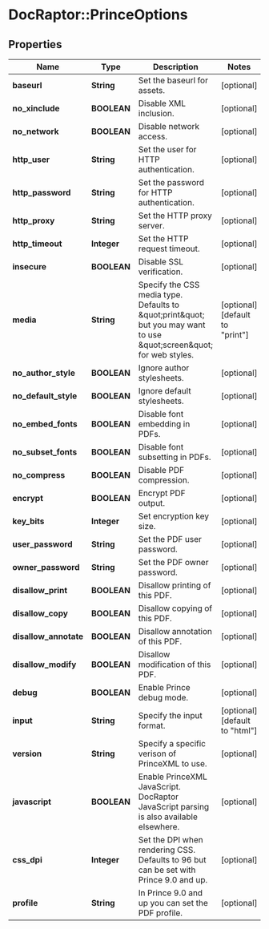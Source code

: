 # DocRaptor::PrinceOptions

## Properties
Name | Type | Description | Notes
------------ | ------------- | ------------- | -------------
**baseurl** | **String** | Set the baseurl for assets. | [optional] 
**no_xinclude** | **BOOLEAN** | Disable XML inclusion. | [optional] 
**no_network** | **BOOLEAN** | Disable network access. | [optional] 
**http_user** | **String** | Set the user for HTTP authentication. | [optional] 
**http_password** | **String** | Set the password for HTTP authentication. | [optional] 
**http_proxy** | **String** | Set the HTTP proxy server. | [optional] 
**http_timeout** | **Integer** | Set the HTTP request timeout. | [optional] 
**insecure** | **BOOLEAN** | Disable SSL verification. | [optional] 
**media** | **String** | Specify the CSS media type. Defaults to \&quot;print\&quot; but you may want to use \&quot;screen\&quot; for web styles. | [optional] [default to &quot;print&quot;]
**no_author_style** | **BOOLEAN** | Ignore author stylesheets. | [optional] 
**no_default_style** | **BOOLEAN** | Ignore default stylesheets. | [optional] 
**no_embed_fonts** | **BOOLEAN** | Disable font embedding in PDFs. | [optional] 
**no_subset_fonts** | **BOOLEAN** | Disable font subsetting in PDFs. | [optional] 
**no_compress** | **BOOLEAN** | Disable PDF compression. | [optional] 
**encrypt** | **BOOLEAN** | Encrypt PDF output. | [optional] 
**key_bits** | **Integer** | Set encryption key size. | [optional] 
**user_password** | **String** | Set the PDF user password. | [optional] 
**owner_password** | **String** | Set the PDF owner password. | [optional] 
**disallow_print** | **BOOLEAN** | Disallow printing of this PDF. | [optional] 
**disallow_copy** | **BOOLEAN** | Disallow copying of this PDF. | [optional] 
**disallow_annotate** | **BOOLEAN** | Disallow annotation of this PDF. | [optional] 
**disallow_modify** | **BOOLEAN** | Disallow modification of this PDF. | [optional] 
**debug** | **BOOLEAN** | Enable Prince debug mode. | [optional] 
**input** | **String** | Specify the input format. | [optional] [default to &quot;html&quot;]
**version** | **String** | Specify a specific verison of PrinceXML to use. | [optional] 
**javascript** | **BOOLEAN** | Enable PrinceXML JavaScript. DocRaptor JavaScript parsing is also available elsewhere. | [optional] 
**css_dpi** | **Integer** | Set the DPI when rendering CSS. Defaults to 96 but can be set with Prince 9.0 and up. | [optional] 
**profile** | **String** | In Prince 9.0 and up you can set the PDF profile. | [optional] 



